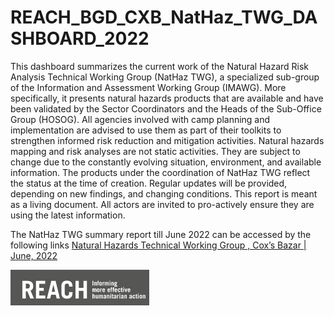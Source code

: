 # REACH_BGD_CXB_NatHaz_TWG_DASHBOARD_2022
This dashboard summarizes the current work of the Natural Hazard Risk Analysis Technical Working Group (NatHaz TWG), a specialized sub-group of the Information and Assessment Working Group (IMAWG). More specifically, it presents natural hazards products that are available and have been validated by the Sector Coordinators and the Heads of the Sub-Office Group (HOSOG).  All agencies involved with camp planning and implementation are advised to use them as part of their toolkits to strengthen informed risk reduction and mitigation activities. Natural hazards mapping and risk analyses are not static activities. They are subject to change due to the constantly evolving situation, environment, and available information. The products under the coordination of NatHaz TWG reflect the status at the time of creation. Regular updates will be provided, depending on new findings, and changing conditions. This report is meant as a living document. All actors are invited to pro-actively ensure they are using the latest information.

The NatHaz TWG summary report till June 2022 can be accessed by the following links [Natural Hazards Technical Working Group , Cox’s Bazar | June, 2022](https://www.impact-repository.org/document/reach/d5a0cddf/NatHaz_TWG_Summary_Report__v14.pdf)

![REACH](https://github.com/zia-foisal/REACH_BGD_CXB_NatHaz_TWG_DASHBOARD_2022/blob/main/www/REACH.PNG)
